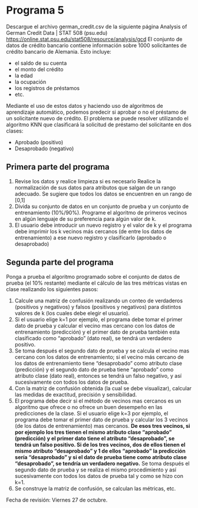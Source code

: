# Programa 5

Descargue el archivo german_credit.csv de la siguiente página Analysis of German Credit Data | STAT 508 (psu.edu) https://online.stat.psu.edu/stat508/resource/analysis/gcd
El conjunto de datos de crédito bancario contiene información sobre 1000 solicitantes de crédito bancario de Alemania. Esto incluye:

- el saldo de su cuenta
- el monto del crédito
- la edad
- la ocupación
- los registros de préstamos
- etc.

Mediante el uso de estos datos y haciendo uso de algoritmos de aprendizaje automático, podemos predecir si aprobar o no el préstamo de un solicitante nuevo de crédito. El problema se puede resolver utilizando el algoritmo KNN que clasificará la solicitud de préstamo del solicitante en dos clases:

- Aprobado (positivo)
- Desaprobado (negativo)

## Primera parte del programa

1. Revise los datos y realice limpieza si es necesario Realice la normalización de sus datos para atributos que salgan de un rango adecuado. Se sugiere que todos los datos se encuentren en un rango de [0,1]
2. Divida su conjunto de datos en un conjunto de prueba y un conjunto de entrenamiento (10%/90%). Programe el algoritmo de primeros vecinos en algún lenguaje de su preferencia para algún valor de k.
3. El usuario debe introducir un nuevo registro y el valor de k y el programa debe imprimir los k vecinos más cercanos (de entre los datos de entrenamiento) a ese nuevo registro y clasificarlo (aprobado o desaprobado)

## Segunda parte del programa

Ponga a prueba el algoritmo programado sobre el conjunto de datos de prueba (el 10% restante) mediante el cálculo de las tres métricas vistas en clase realizando los siguientes pasos:

1. Calcule una matriz de confusión realizando un conteo de verdaderos (positivos y negativos) y falsos (positivos y negativos) para distintos valores de k (los cuales debe elegir el usuario).
2. Si el usuario elige k=1 por ejemplo, el programa debe tomar el primer dato de prueba y calcular el vecino mas cercano con los datos de entrenamiento (predicción) y el primer dato de prueba también esta clasificado como “aprobado” (dato real), se tendrá un verdadero positivo.
3. Se toma después el segundo dato de prueba y se calcula el vecino mas cercano con los datos de entrenamiento; si el vecino más cercano de los datos de entrenamiento tiene “desaprobado” como atributo clase (predicción) y el segundo dato de prueba tiene “aprobado” como atributo clase (dato real), entonces se tendrá un falso negativo, y así sucesivamente con todos los datos de prueba.
4. Con la matriz de confusión obtenida (la cual se debe visualizar), calcular las medidas de exactitud, precisión y sensibilidad.
5. El programa debe decir si el método de vecinos mas cercanos es un algoritmo que ofrece o no ofrece un buen desempeño en las predicciones de la clase. Si el usuario elige k=3 por ejemplo, el programa debe tomar el primer dato de prueba y calcular los 3 vecinos (de los datos de entrenamiento) mas cercanos. **De esos tres vecinos, si por ejemplo los tres tienen el mismo atributo clase “aprobado” (predicción) y el primer dato tiene el atributo “desaprobado”, se tendrá un falso positivo. Si de los tres vecinos, dos de ellos tienen el mismo atributo “desaprobado” y 1 de ellos “aprobado” la predicción sería “desaprobado” y si el dato de prueba tiene como atributo clase “desaprobado”, se tendría un verdadero negativo.** Se toma después el segundo dato de prueba y se realiza el mismo procedimiento y así sucesivamente con todos los datos de prueba tal y como se hizo con k=1.
6. Se construye la matriz de confusión, se calculan las métricas, etc.

Fecha de revisión: Viernes 27 de octubre.
